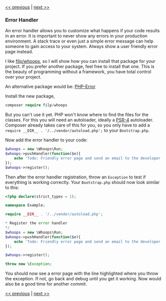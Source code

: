 [<< previous](02-composer.md) | [next >>](04-http.md)

### Error Handler

An error handler allows you to customize what happens if your code results in an error.  It is important to never show any errors in your production environment. A stack trace or even just a simple error message can help someone to gain access to your system. Always show a user friendly error page instead.

I like [filp/whoops](https://github.com/filp/whoops), so I will show how you can install that package for your project. If you prefer another package, feel free to install that one. This is the beauty of programming without a framework, you have total control over your project.

An alternative package would be: [PHP-Error](https://github.com/JosephLenton/PHP-Error)

Install the new package,

```php
composer require filp/whoops
```

But you can't use it yet. PHP won't know where to find the files for the classes. For this you will need an autoloader, ideally a [PSR-4](http://www.php-fig.org/psr/psr-4/) autoloader. Composer already takes care of this for you, so you only have to add a `require __DIR__ . '/../vendor/autoload.php';` to your `Bootstrap.php`.

Now add the error handler to your code:

```php
$whoops = new \Whoops\Run;
$whoops->pushHandler(function($e){
    echo 'Todo: Friendly error page and send an email to the developer';
});
$whoops->register();
```

Then after the error handler registration, throw an `Exception` to test if everything is working correctly. Your `Bootstrap.php` should now look similar to this:

```php
<?php declare(strict_types = 1);

namespace Example;

require __DIR__ . '/../vendor/autoload.php';

* Register the error handler
*/
$whoops = new \Whoops\Run;
$whoops->pushHandler(function($e){
    echo 'Todo: Friendly error page and send an email to the developer';
});

$whoops->register();

throw new \Exception;

```

You should now see a error page with the line highlighted where you throw the exception. If not, go back and debug until you get it working. Now would also be a good time for another commit.

[<< previous](02-composer.md) | [next >>](04-http.md)
